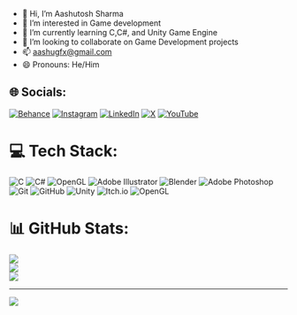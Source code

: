 - 👋 Hi, I’m Aashutosh Sharma
- 👀 I’m interested in Game development
- 🌱 I’m currently learning C,C#, and Unity Game Engine
- 💞️ I’m looking to collaborate on Game Development projects
- 📫 aashugfx@gmail.com
- 😄 Pronouns: He/Him


## 🌐 Socials:
[![Behance](https://img.shields.io/badge/Behance-1769ff?logo=behance&logoColor=white)](https://behance.net/https://www.behance.net/aashutoshsharma5) [![Instagram](https://img.shields.io/badge/Instagram-%23E4405F.svg?logo=Instagram&logoColor=white)](https://instagram.com/https://www.instagram.com/daplixo/?next=%2F) [![LinkedIn](https://img.shields.io/badge/LinkedIn-%230077B5.svg?logo=linkedin&logoColor=white)](https://linkedin.com/in/https://www.linkedin.com/in/aashutoshsharma2111/) [![X](https://img.shields.io/badge/X-black.svg?logo=X&logoColor=white)](https://x.com/https://x.com/daplixo) [![YouTube](https://img.shields.io/badge/YouTube-%23FF0000.svg?logo=YouTube&logoColor=white)](https://youtube.com/@https://www.youtube.com/@ashucloud) 

# 💻 Tech Stack:
![C](https://img.shields.io/badge/c-%2300599C.svg?style=flat&logo=c&logoColor=white) ![C#](https://img.shields.io/badge/c%23-%23239120.svg?style=flat&logo=csharp&logoColor=white) ![OpenGL](https://img.shields.io/badge/OpenGL-%23FFFFFF.svg?style=flat&logo=opengl) ![Adobe Illustrator](https://img.shields.io/badge/adobe%20illustrator-%23FF9A00.svg?style=flat&logo=adobe%20illustrator&logoColor=white) ![Blender](https://img.shields.io/badge/blender-%23F5792A.svg?style=flat&logo=blender&logoColor=white) ![Adobe Photoshop](https://img.shields.io/badge/adobe%20photoshop-%2331A8FF.svg?style=flat&logo=adobe%20photoshop&logoColor=white) ![Git](https://img.shields.io/badge/git-%23F05033.svg?style=flat&logo=git&logoColor=white) ![GitHub](https://img.shields.io/badge/github-%23121011.svg?style=flat&logo=github&logoColor=white) ![Unity](https://img.shields.io/badge/unity-%23000000.svg?style=flat&logo=unity&logoColor=white) ![Itch.io](https://img.shields.io/badge/Itch-%23FF0B34.svg?style=flat&logo=Itch.io&logoColor=white) ![OpenGL](https://img.shields.io/badge/OpenGL-white?logo=OpenGL&style=flat)
# 📊 GitHub Stats:
![](https://github-readme-stats.vercel.app/api?username=daplixo&theme=dark&hide_border=false&include_all_commits=false&count_private=false)<br/>
![](https://github-readme-streak-stats.herokuapp.com/?user=daplixo&theme=dark&hide_border=false)<br/>
![](https://github-readme-stats.vercel.app/api/top-langs/?username=daplixo&theme=dark&hide_border=false&include_all_commits=false&count_private=false&layout=compact)

---
[![](https://visitcount.itsvg.in/api?id=daplixo&icon=0&color=0)](https://visitcount.itsvg.in)

<!-- Proudly created with GPRM ( https://gprm.itsvg.in ) -->
